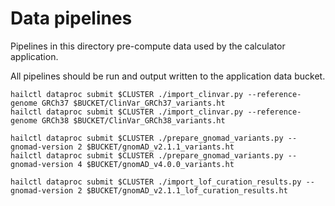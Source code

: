 # Data pipelines

Pipelines in this directory pre-compute data used by the calculator application.

All pipelines should be run and output written to the application data bucket.

```
hailctl dataproc submit $CLUSTER ./import_clinvar.py --reference-genome GRCh37 $BUCKET/ClinVar_GRCh37_variants.ht
hailctl dataproc submit $CLUSTER ./import_clinvar.py --reference-genome GRCh38 $BUCKET/ClinVar_GRCh38_variants.ht

hailctl dataproc submit $CLUSTER ./prepare_gnomad_variants.py --gnomad-version 2 $BUCKET/gnomAD_v2.1.1_variants.ht
hailctl dataproc submit $CLUSTER ./prepare_gnomad_variants.py --gnomad-version 4 $BUCKET/gnomAD_v4.0.0_variants.ht

hailctl dataproc submit $CLUSTER ./import_lof_curation_results.py --gnomad-version 2 $BUCKET/gnomAD_v2.1.1_lof_curation_results.ht
```
